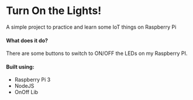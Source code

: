 # Turn On the Lights!
A simple project to practice and learn some IoT things on Raspberry Pi

#### What does it do?
There are some buttons to switch to ON/OFF the LEDs on my Raspberry PI.

#### Built using:
- Raspberry Pi 3
- NodeJS
- OnOff Lib
